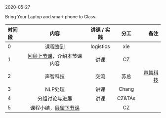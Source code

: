 2020-05-27

Bring Your Laptop and smart phone  to Class. 

| 时间段     |  内容       |   讲课 / 实践     |  分工  |  备注       |
| :---      |   :----:    |     :----:      |    :----:    |  ---:  |
|   0       |  课程签到     |  logistics   |     xie     |        |
|   1       |  [回顾上节课](../WW14/WW14-Plan.md)，介绍本节课内容     |  讲课    |     CZ     |        |
|   2       |  声智科技      |   交流  |     苏总    |  [声智科技](http://www.soundAI.com)  |     
|   3       |  NLP处理      |  讲课 |    Chang       |     |
|   4       |  分组讨论与进展      |  讲课 |    CZ&TAs  |     |
|   5       |  课程小结，[展望下节课](../WW16/WW16-Plan.md)       |     |  CZ |   |



